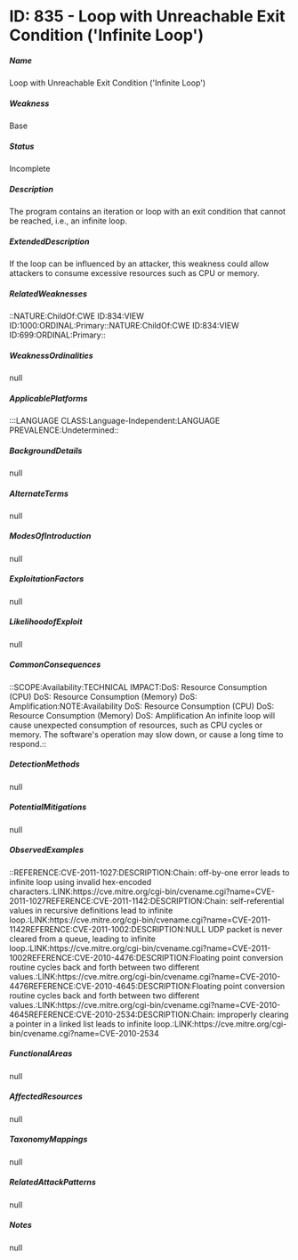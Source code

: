 # ID: 835 - Loop with Unreachable Exit Condition ('Infinite Loop')
<h5>Name</h5>Loop with Unreachable Exit Condition ('Infinite Loop')
<h5>Weakness</h5>Base
<h5>Status</h5>Incomplete
<h5>Description</h5>The program contains an iteration or loop with an exit condition that cannot be reached, i.e., an infinite loop.
<h5>ExtendedDescription</h5>If the loop can be influenced by an attacker, this weakness could allow attackers to consume excessive resources such as CPU or memory.
<h5>RelatedWeaknesses</h5>::NATURE:ChildOf:CWE ID:834:VIEW ID:1000:ORDINAL:Primary::NATURE:ChildOf:CWE ID:834:VIEW ID:699:ORDINAL:Primary::
<h5>WeaknessOrdinalities</h5>null
<h5>ApplicablePlatforms</h5>:::LANGUAGE CLASS:Language-Independent:LANGUAGE PREVALENCE:Undetermined::
<h5>BackgroundDetails</h5>null
<h5>AlternateTerms</h5>null
<h5>ModesOfIntroduction</h5>null
<h5>ExploitationFactors</h5>null
<h5>LikelihoodofExploit</h5>null
<h5>CommonConsequences</h5>::SCOPE:Availability:TECHNICAL IMPACT:DoS: Resource Consumption (CPU) DoS: Resource Consumption (Memory) DoS: Amplification:NOTE:Availability DoS: Resource Consumption (CPU) DoS: Resource Consumption (Memory) DoS: Amplification An infinite loop will cause unexpected consumption of resources, such as CPU cycles or memory. The software's operation may slow down, or cause a long time to respond.::
<h5>DetectionMethods</h5>null
<h5>PotentialMitigations</h5>null
<h5>ObservedExamples</h5>::REFERENCE:CVE-2011-1027:DESCRIPTION:Chain: off-by-one error leads to infinite loop using invalid hex-encoded characters.:LINK:https://cve.mitre.org/cgi-bin/cvename.cgi?name=CVE-2011-1027REFERENCE:CVE-2011-1142:DESCRIPTION:Chain: self-referential values in recursive definitions lead to infinite loop.:LINK:https://cve.mitre.org/cgi-bin/cvename.cgi?name=CVE-2011-1142REFERENCE:CVE-2011-1002:DESCRIPTION:NULL UDP packet is never cleared from a queue, leading to infinite loop.:LINK:https://cve.mitre.org/cgi-bin/cvename.cgi?name=CVE-2011-1002REFERENCE:CVE-2010-4476:DESCRIPTION:Floating point conversion routine cycles back and forth between two different values.:LINK:https://cve.mitre.org/cgi-bin/cvename.cgi?name=CVE-2010-4476REFERENCE:CVE-2010-4645:DESCRIPTION:Floating point conversion routine cycles back and forth between two different values.:LINK:https://cve.mitre.org/cgi-bin/cvename.cgi?name=CVE-2010-4645REFERENCE:CVE-2010-2534:DESCRIPTION:Chain: improperly clearing a pointer in a linked list leads to infinite loop.:LINK:https://cve.mitre.org/cgi-bin/cvename.cgi?name=CVE-2010-2534
<h5>FunctionalAreas</h5>null
<h5>AffectedResources</h5>null
<h5>TaxonomyMappings</h5>null
<h5>RelatedAttackPatterns</h5>null
<h5>Notes</h5>null

